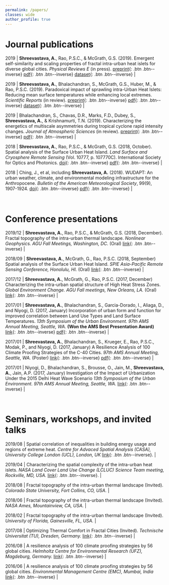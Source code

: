 ```yaml
---
permalink: /papers/
classes: wide
author_profile: true
---
```


<!--
[Default Button Text](#link){: .btn}
[Grey Button Text](#link){: .btn .btn--primary}
[Green Button Text](#link){: .btn .btn--success}
[Orange Button Text](#link){: .btn .btn--warning}
[Red Button Text](#link){: .btn .btn--danger}
[Blue Button Text](#link){: .btn .btn--info}
[Inverse Button](#link){: .btn .btn--inverse}
[Light Outline Button](#link){: .btn .btn--inverse}
-->

# Journal publications

2019 | **Shreevastava, A.**, Rao, P.S.C., & McGrath, G.S. (2019). Emergent self-similarity and scaling properties of fractal intra-urban heat islets for diverse global cities. *Physical Reviews E* (in press). [preprint](https://eartharxiv.org/t9s3g){: .btn .btn--inverse} [pdf](/assets/files/PRE_EarthArXiv.pdf){: .btn .btn--inverse} [dataset](https://osf.io/53t2g/){: .btn .btn--inverse} |

2019 | **Shreevastava, A.**, Bhalachandran, S., McGrath, G.S., Huber, M., & Rao, P.S.C. (2019). Paradoxical impact of sprawling intra-Urban Heat Islets: Reducing mean surface temperatures while enhancing local extremes. *Scientific Reports* (in review). [preprint](https://eartharxiv.org/gxj9m/){: .btn .btn--inverse} [pdf](/assets/files/NSR_EarthArXiv.pdf){: .btn .btn--inverse} [dataset](https://osf.io/9srdp/){: .btn .btn--inverse} |


2019 | Bhalachandran, S., Chavas, D.R., Marks, F.D., Dubey, S., **Shreevastava, A.**, & Krishnamurti, T.N. (2019). Characterizing the energetics of multiscale asymmetries during tropical cyclone rapid intensity changes. *Journal of Atmospheric Sciences* (in review). [preprint](https://arxiv.org/abs/1908.03618#){: .btn .btn--inverse} [pdf](/assets/files/JAS_arxiv_compressed.pdf){: .btn .btn--inverse} |

2018 | **Shreevastava, A.**, Rao, P.S.C., & McGrath, G.S. (2018, October). Spatial analysis of the Surface Urban Heat Island. *Land Surface and Cryosphere Remote Sensing* (Vol. 10777, p. 107770C). International Society for Optics and Photonics. [doi](https://doi.org/10.1117/12.2501441){: .btn .btn--inverse} [pdf](/assets/files/SPIE_2018.pdf){: .btn .btn--inverse} |

2018 | Ching, J., et al, including **Shreevastava, A.** (2018). WUDAPT: An urban weather, climate, and environmental modeling infrastructure for the Anthropocene. *Bulletin of the American Meteorological Society*, 99(9), 1907-1924. [doi](https://doi.org/10.1175/BAMS-D-16-0236.1){: .btn .btn--inverse} [pdf](/assets/files/WUDAPT_BAMS_2018.pdf){: .btn .btn--inverse} |

<br>

# Conference presentations

2019/12 | **Shreevastava, A.**, Rao, P.S.C., & McGrath, G.S. (2018, December). Fractal topography of the intra-urban thermal landscape. *Nonlinear Geophysics. AGU Fall Meetings, Washington, DC.* (Oral) [link](http://adsabs.harvard.edu/abs/2018AGUFMNG41A..04S){: .btn .btn--inverse} |

2018/09 | **Shreevastava, A.**, McGrath, G., Rao, P.S.C. (2018, September) Spatial analysis of the Surface Urban Heat Island. *SPIE Asia-Pacific Remote Sensing Conference, Honolulu, HI.* (Oral) [link](https://spie.org/AE/conferencedetails/land-surface-and-cryosphere-remote-sensing#session-3){: .btn .btn--inverse} |

2017/12 | **Shreevastava, A.**, McGrath, G., Rao, P.S.C. (2017, December) Characterizing the intra-urban spatial structure of High Heat Stress Zones. *Global Environment Change. AGU Fall meetings, New Orleans, LA.* (Oral) [link](http://adsabs.harvard.edu/abs/2017AGUFMGC11E..03S){: .btn .btn--inverse} |

2017/01 | **Shreevastava, A.**, Bhalachandran, S., Garcia-Dorado, I., Aliaga, D., and Niyogi, D. (2017, January) Incorporation of urban form and function for improved correlation between Land Use Types and Land Surface Temperatures. *13th Symposium of the Urban Environment. 97th AMS Annual Meeting, Seattle, WA.* **(Won the AMS Best Presentation Award)** [link](https://ams.confex.com/ams/97Annual/webprogram/Paper313630.html){: .btn .btn--inverse} [pdf](/assets/files/LCZ_LST_AMS-poster.pdf){: .btn .btn--inverse}  |

2017/01 | **Shreevastava, A.**, Bhalachandran, S., Krueger, E., Rao, P.S.C., Modak, P., and Niyogi, D. (2017, January) A Resilience Analysis of 100 Climate Proofing Strategies of the C-40 Cities. *97th AMS Annual Meeting, Seattle, WA.* (Poster) [link](https://ams.confex.com/ams/97Annual/webprogram/Paper313617.html){: .btn .btn--inverse} [pdf](/assets/files/C40_AMS-Poster.pdf){: .btn .btn--inverse} |

2017/01 | Niyogi, D., Bhalachandran, S., Brousse, O., Jain, M., **Shreevastava, A.**, Jain, A.P. (2017, January) Investigation of the Impact of Urbanization Under the 2015 Delhi Heat Wave Scenario *13th Symposium of the Urban Environment. 97th AMS Annual Meeting, Seattle, WA.*  [link](https://ams.confex.com/ams/97Annual/webprogram/Paper313616.html){: .btn .btn--inverse} |

<br>

# Seminars, workshops, and invited talks

2019/08 | Spatial correlation of inequalities in building energy usage and regions of extreme heat. *Centre for Advaced Spatial Analysis (CASA), University College London (UCL), London, UK* [link](https://www.ucl.ac.uk/bartlett/casa/news/2019/jun/casa-doctoral-summer-school-advanced-spatial-modelling){: .btn .btn--inverse}. |

2019/04 | Characterizing the spatial complexity of the intra-urban heat islets. *NASA Land Cover Land Use Change (LCLUC) Science Team meeting, Rockville, MD, USA.* [link](https://lcluc.umd.edu/meetings/2019-nasa-lcluc-spring-science-team-meeting){: .btn .btn--inverse}. |

2018/08 | Fractal topography of the intra-urban thermal landscape (Invited). *Colorado State University, Fort Collins, CO, USA.* |

2018/06 | Fractal topography of the intra-urban thermal landscape (Invited). *NASA Ames, Mountainview, CA, USA.* |

2018/02 | Fractal topography of the intra-urban thermal landscape (Invited). *University of Florida, Gainesville, FL, USA.* |

2017/08 | Optimizing Thermal Comfort in Fractal Cities (Invited). *Technische Universitat (TU), Dresden, Germany.* [link](https://www.ufz.de/cawr/index.php?en=42471){: .btn .btn--inverse} |

2016/08 | A resilience analysis of 100 climate proofing strategies by 56 global cities. *Helmholtz Centre for Environmental Research (UFZ), Magdeburg, Germany.* [link](https://www.ufz.de/cawr/index.php?en=43129){: .btn .btn--inverse} |

2016/06 | A resilience analysis of 100 climate proofing strategies by 56 global cities. *Environmental Management Centre (EMC), Mumbai, India* [link](https://www.emcentre.com/){: .btn .btn--inverse} |

<!--
2016/06 | Using SAGA GIS to classify urban land use and land cover into Local Climate Zone maps. *Indian Institute of Technology (IIT), Mumbai, India* |
-->
